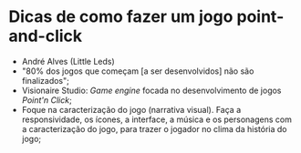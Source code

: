 # Dicas de como fazer um jogo point-and-click

- André Alves (Little Leds)
- "80% dos jogos que começam [a ser desenvolvidos] não são finalizados";
- Visionaire Studio: *Game engine* focada no desenvolvimento de jogos *Point'n Click*;
- Foque na caracterização do jogo (narrativa visual). Faça a responsividade, os ícones, a interface, a música e os personagens com a caracterização do jogo, para trazer o jogador no clima da história do jogo;

